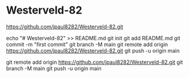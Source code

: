 # Westerveld-82
https://github.com/jpaul8282/Westerveld-82.git

echo "# Westerveld-82" >> README.md
git init
git add README.md
git commit -m "first commit"
git branch -M main
git remote add origin https://github.com/jpaul8282/Westerveld-82.git
git push -u origin main

git remote add origin https://github.com/jpaul8282/Westerveld-82.git
git branch -M main
git push -u origin main
